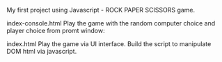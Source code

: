 
My first project using Javascript  - ROCK PAPER SCISSORS game.

index-console.html 
Play the game with the random computer choice and player choice from promt window: 

index.html 
Play the game via UI interface. 
Build the script to manipulate DOM html via javascript. 

